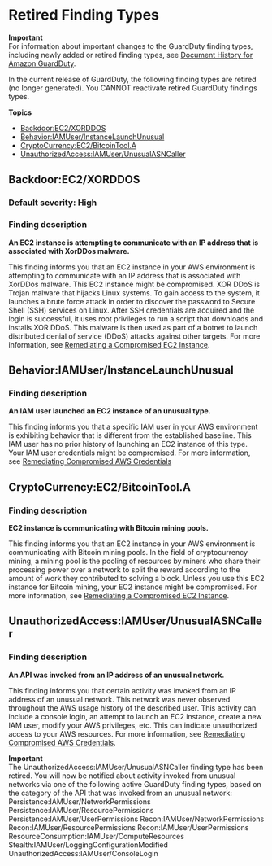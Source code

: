 # Retired Finding Types<a name="guardduty_finding-types-retired"></a>

**Important**  
For information about important changes to the GuardDuty finding types, including newly added or retired finding types, see [Document History for Amazon GuardDuty](doc-history.md)\.

In the current release of GuardDuty, the following finding types are retired \(no longer generated\)\. You CANNOT reactivate retired GuardDuty findings types\. 

**Topics**
+ [Backdoor:EC2/XORDDOS](#backdoor2)
+ [Behavior:IAMUser/InstanceLaunchUnusual](#behavior1)
+ [CryptoCurrency:EC2/BitcoinTool\.A](#crypto1)
+ [UnauthorizedAccess:IAMUser/UnusualASNCaller](#unauthorized6)

## Backdoor:EC2/XORDDOS<a name="backdoor2"></a>

### Default severity: High<a name="backdoor2_severity"></a>

### Finding description<a name="backdoor2_description"></a>

**An EC2 instance is attempting to communicate with an IP address that is associated with XorDDos malware\.**

This finding informs you that an EC2 instance in your AWS environment is attempting to communicate with an IP address that is associated with XorDDos malware\. This EC2 instance might be compromised\. XOR DDoS is Trojan malware that hijacks Linux systems\. To gain access to the system, it launches a brute force attack in order to discover the password to Secure Shell \(SSH\) services on Linux\. After SSH credentials are acquired and the login is successful, it uses root privileges to run a script that downloads and installs XOR DDoS\. This malware is then used as part of a botnet to launch distributed denial of service \(DDoS\) attacks against other targets\. For more information, see [Remediating a Compromised EC2 Instance](guardduty_remediate.md#compromised-ec2)\.

## Behavior:IAMUser/InstanceLaunchUnusual<a name="behavior1"></a>

### Finding description<a name="behavior1_description"></a>

**An IAM user launched an EC2 instance of an unusual type\.**

This finding informs you that a specific IAM user in your AWS environment is exhibiting behavior that is different from the established baseline\. This IAM user has no prior history of launching an EC2 instance of this type\. Your IAM user credentials might be compromised\. For more information, see [Remediating Compromised AWS Credentials](guardduty_remediate.md#compromised-creds)

## CryptoCurrency:EC2/BitcoinTool\.A<a name="crypto1"></a>

### Finding description<a name="crypto1_description"></a>

**EC2 instance is communicating with Bitcoin mining pools\.**

This finding informs you that an EC2 instance in your AWS environment is communicating with Bitcoin mining pools\. In the field of cryptocurrency mining, a mining pool is the pooling of resources by miners who share their processing power over a network to split the reward according to the amount of work they contributed to solving a block\. Unless you use this EC2 instance for Bitcoin mining, your EC2 instance might be compromised\. For more information, see [Remediating a Compromised EC2 Instance](guardduty_remediate.md#compromised-ec2)\.

## UnauthorizedAccess:IAMUser/UnusualASNCaller<a name="unauthorized6"></a>

### Finding description<a name="unauthorized6_description"></a>

**An API was invoked from an IP address of an unusual network\.**

This finding informs you that certain activity was invoked from an IP address of an unusual network\. This network was never observed throughout the AWS usage history of the described user\. This activity can include a console login, an attempt to launch an EC2 instance, create a new IAM user, modify your AWS privileges, etc\. This can indicate unauthorized access to your AWS resources\. For more information, see [Remediating Compromised AWS Credentials](guardduty_remediate.md#compromised-creds)\.

**Important**  
The UnauthorizedAccess:IAMUser/UnusualASNCaller finding type has been retired\. You will now be notified about activity invoked from unusual networks via one of the following active GuardDuty finding types, based on the category of the API that was invoked from an unusual network:   
Persistence:IAMUser/NetworkPermissions
Persistence:IAMUser/ResourcePermissions
Persistence:IAMUser/UserPermissions
Recon:IAMUser/NetworkPermissions
Recon:IAMUser/ResourcePermissions
Recon:IAMUser/UserPermissions
ResourceConsumption:IAMUser/ComputeResources
Stealth:IAMUser/LoggingConfigurationModified
UnauthorizedAccess:IAMUser/ConsoleLogin